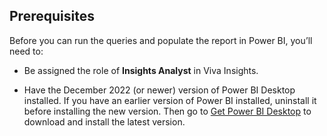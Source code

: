 ## Prerequisites

Before you can run the queries and populate the report in Power BI, you’ll need to:

* Be assigned the role of **Insights Analyst** in Viva Insights.

* Have the December 2022 (or newer) version of Power BI Desktop installed. If you have an earlier version of Power BI installed, uninstall it before installing the new version. Then go to [Get Power BI Desktop](https://powerbi.microsoft.com/en-us/getting-started-with-power-bi/) to download and install the latest version.
